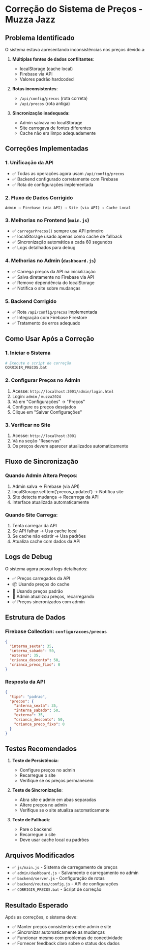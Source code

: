 # Correção do Sistema de Preços - Muzza Jazz

## Problema Identificado

O sistema estava apresentando inconsistências nos preços devido a:

1. **Múltiplas fontes de dados conflitantes**:
   - localStorage (cache local)
   - Firebase via API
   - Valores padrão hardcoded

2. **Rotas inconsistentes**:
   - `/api/config/precos` (rota correta)
   - `/api/precos` (rota antiga)

3. **Sincronização inadequada**:
   - Admin salvava no localStorage
   - Site carregava de fontes diferentes
   - Cache não era limpo adequadamente

## Correções Implementadas

### 1. Unificação da API
- ✅ Todas as operações agora usam `/api/config/precos`
- ✅ Backend configurado corretamente com Firebase
- ✅ Rota de configurações implementada

### 2. Fluxo de Dados Corrigido
```
Admin → Firebase (via API) → Site (via API) → Cache Local
```

### 3. Melhorias no Frontend (`main.js`)
- ✅ `carregarPrecos()` sempre usa API primeiro
- ✅ localStorage usado apenas como cache de fallback
- ✅ Sincronização automática a cada 60 segundos
- ✅ Logs detalhados para debug

### 4. Melhorias no Admin (`dashboard.js`)
- ✅ Carrega preços da API na inicialização
- ✅ Salva diretamente no Firebase via API
- ✅ Remove dependência do localStorage
- ✅ Notifica o site sobre mudanças

### 5. Backend Corrigido
- ✅ Rota `/api/config/precos` implementada
- ✅ Integração com Firebase Firestore
- ✅ Tratamento de erros adequado

## Como Usar Após a Correção

### 1. Iniciar o Sistema
```bash
# Execute o script de correção
CORRIGIR_PRECOS.bat
```

### 2. Configurar Preços no Admin
1. Acesse: `http://localhost:3001/admin/login.html`
2. Login: `admin` / `muzza2024`
3. Vá em "Configurações" → "Preços"
4. Configure os preços desejados
5. Clique em "Salvar Configurações"

### 3. Verificar no Site
1. Acesse: `http://localhost:3001`
2. Vá na seção "Reservas"
3. Os preços devem aparecer atualizados automaticamente

## Fluxo de Sincronização

### Quando Admin Altera Preços:
1. Admin salva → Firebase (via API)
2. localStorage.setItem('precos_updated') → Notifica site
3. Site detecta mudança → Recarrega da API
4. Interface atualizada automaticamente

### Quando Site Carrega:
1. Tenta carregar da API
2. Se API falhar → Usa cache local
3. Se cache não existir → Usa padrões
4. Atualiza cache com dados da API

## Logs de Debug

O sistema agora possui logs detalhados:
- ✅ Preços carregados da API
- 📦 Usando preços do cache
- 🔄 Usando preços padrão
- 🔄 Admin atualizou preços, recarregando
- ✅ Preços sincronizados com admin

## Estrutura de Dados

### Firebase Collection: `configuracoes/precos`
```json
{
  "interna_sexta": 35,
  "interna_sabado": 50,
  "externa": 35,
  "crianca_desconto": 50,
  "crianca_preco_fixo": 0
}
```

### Resposta da API
```json
{
  "tipo": "padrao",
  "precos": {
    "interna_sexta": 35,
    "interna_sabado": 50,
    "externa": 35,
    "crianca_desconto": 50,
    "crianca_preco_fixo": 0
  }
}
```

## Testes Recomendados

1. **Teste de Persistência**:
   - Configure preços no admin
   - Recarregue o site
   - Verifique se os preços permanecem

2. **Teste de Sincronização**:
   - Abra site e admin em abas separadas
   - Altere preços no admin
   - Verifique se o site atualiza automaticamente

3. **Teste de Fallback**:
   - Pare o backend
   - Recarregue o site
   - Deve usar cache local ou padrões

## Arquivos Modificados

- ✅ `js/main.js` - Sistema de carregamento de preços
- ✅ `admin/dashboard.js` - Salvamento e carregamento no admin
- ✅ `backend/server.js` - Configuração de rotas
- ✅ `backend/routes/config.js` - API de configurações
- ✅ `CORRIGIR_PRECOS.bat` - Script de correção

## Resultado Esperado

Após as correções, o sistema deve:
- ✅ Manter preços consistentes entre admin e site
- ✅ Sincronizar automaticamente as mudanças
- ✅ Funcionar mesmo com problemas de conectividade
- ✅ Fornecer feedback claro sobre o status dos dados
